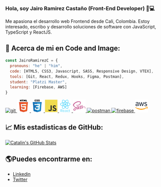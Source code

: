 ### Hola, soy Jairo Ramirez Castaño (Front-End Developer) 👋💻

Me apasiona el desarrollo web Frontend desde Cali, Colombia. Estoy interesado, escribo y desarrollo soluciones de software con JavaScript, TypeScript y ReactJS.

## 🔑 Acerca de mi en Code and Image:

```js
const JairoRamirezC = {
  pronouns: "he" | "him",
  code: [HTML5, CSS3, Javascript, SASS, Responsive Design, VTEX],
  tools: [Git, React, Redux, Hooks, Figma, Postman],
  student: "Platzi Master",
  learning: [Firebase, AWS]
}
```
<p align="left"> 
  <a href="https://git-scm.com/" target="_blank"> 
    <img src="https://www.vectorlogo.zone/logos/git-scm/git-scm-icon.svg" alt="git" width="40" height="40"/> 
  </a> 
  <a href="https://www.w3.org/html/" target="_blank"> 
    <img src="https://raw.githubusercontent.com/devicons/devicon/master/icons/html5/html5-original-wordmark.svg" alt="html5" width="40" height="40"/> 
  </a> 
  <a href="https://www.w3schools.com/css/" target="_blank"> 
    <img src="https://raw.githubusercontent.com/devicons/devicon/master/icons/css3/css3-original-wordmark.svg" alt="css3" width="40" height="40"/> 
  </a> 
  <a href="https://developer.mozilla.org/en-US/docs/Web/JavaScript" target="_blank"> 
    <img src="https://raw.githubusercontent.com/devicons/devicon/master/icons/javascript/javascript-original.svg" alt="javascript" width="40" height="40"/> 
  </a> 
  <a href="https://reactjs.org/" target="_blank"> 
    <img src="https://raw.githubusercontent.com/devicons/devicon/master/icons/react/react-original-wordmark.svg" alt="react" width="40" height="40"/> 
  </a> 
  <a href="https://sass-lang.com" target="_blank"> 
    <img src="https://raw.githubusercontent.com/devicons/devicon/master/icons/sass/sass-original.svg" alt="sass" width="40" height="40"/> 
  </a> 
  <a href="https://postman.com" target="_blank"> 
    <img src="https://www.vectorlogo.zone/logos/getpostman/getpostman-icon.svg" alt="postman" width="40" height="40"/> 
  </a> 
  <a href="https://firebase.google.com/" target="_blank"> 
    <img src="https://www.vectorlogo.zone/logos/firebase/firebase-icon.svg" alt="firebase" width="40" height="40"/> 
  </a> 
  <a href="https://aws.amazon.com" target="_blank"> 
    <img src="https://raw.githubusercontent.com/devicons/devicon/master/icons/amazonwebservices/amazonwebservices-original-wordmark.svg" alt="aws" width="40" height="40"/> 
  </a> 
</p>

## &#x1f4c8; Mis estadisticas de GitHub:

<a href="https://github.com/JairoRamirezC/">
  <img align="center" src="https://github-readme-stats.vercel.app/api?username=JairoRamirezC&show_icons=true&line_height=27&count_private=true&title_color=ffffff&text_color=c9cacc&icon_color=2bbc8a&bg_color=1d1f21" alt="Catalin's GitHub Stats" />
</a>

## 🌎Puedes encontrarme en:
- [Linkedin](https://www.linkedin.com/in/jairoramirezc/)
- [Twitter](https://twitter.com/JairoRamirezCa6)

<!--
**JairoRamirezC/JairoRamirezC** is a ✨ _special_ ✨ repository because its `README.md` (this file) appears on your GitHub profile.

challenge: "I am doing the #100DaysOfCode challenge focused on react"
![JairoRamirezC GitHub stats](https://github-readme-stats.vercel.app/api?username=JairoRamirezC&show_icons=true&theme=dracula)

https://rahuldkjain.github.io/gh-profile-readme-generator/

Here are some ideas to get you started:

- 🔭 I’m currently working on ...
- 🌱 I’m currently learning ...
- 👯 I’m looking to collaborate on ...
- 🤔 I’m looking for help with ...
- 💬 Ask me about ...
- 📫 How to reach me: ...
- 😄 Pronouns: ...
- ⚡ Fun fact: ...
-->
